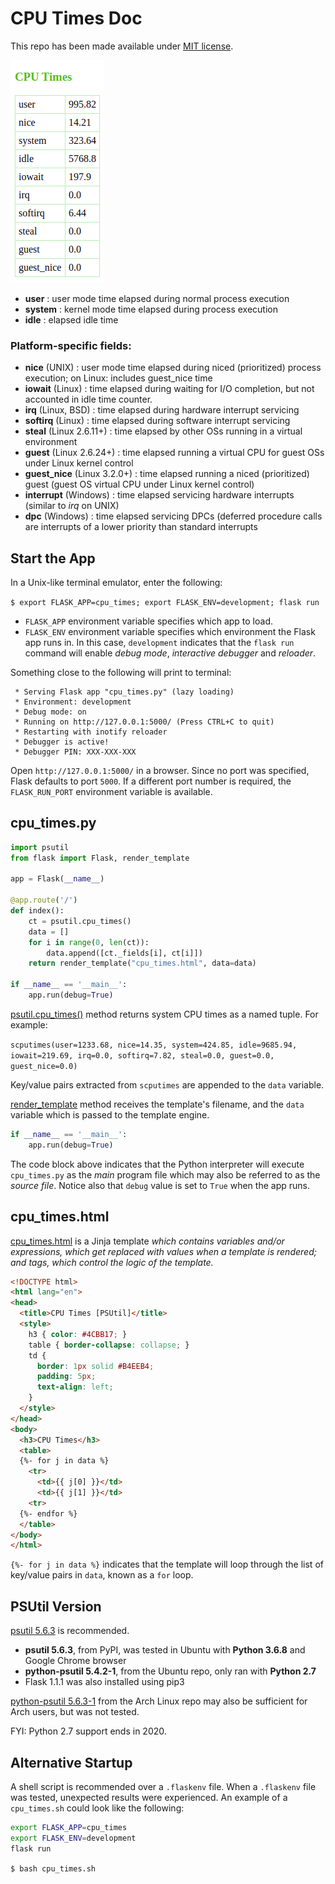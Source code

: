 # CPU Times Doc

This repo has been made available under [MIT license](https://github.com/nick3499/psutil_cpu_times/blob/master/LICENSE).

![screen capture](screen_capture.png)

- **user** : user mode time elapsed during normal process execution
- **system** : kernel mode time elapsed during process execution
- **idle** : elapsed idle time

### Platform-specific fields:

- **nice** (UNIX) : user mode time elapsed during niced (prioritized) process execution; on Linux: includes guest_nice time
- **iowait** (Linux) : time elapsed during waiting for I/O completion, but not accounted in idle time counter.
- **irq** (Linux, BSD) : time elapsed during hardware interrupt servicing
- **softirq** (Linux) : time elapsed during software interrupt servicing
- **steal** (Linux 2.6.11+) : time elapsed by other OSs running in a virtual environment
- **guest** (Linux 2.6.24+) : time elapsed running a virtual CPU for guest OSs under Linux kernel control
- **guest_nice** (Linux 3.2.0+) : time elapsed running a niced (prioritized) guest (guest OS virtual CPU under Linux kernel control)
- **interrupt** (Windows) : time elapsed servicing hardware interrupts (similar to _irq_ on UNIX)
- **dpc** (Windows) : time elapsed servicing DPCs (deferred procedure calls are interrupts of a lower priority than standard interrupts

## Start the App

In a Unix-like terminal emulator, enter the following:

`$ export FLASK_APP=cpu_times; export FLASK_ENV=development; flask run`

- `FLASK_APP` environment variable specifies which app to load.
- `FLASK_ENV` environment variable specifies which environment the Flask app runs in. In this case, `development` indicates that the `flask run` command will enable _debug mode_, _interactive debugger_ and _reloader_.

Something close to the following will print to terminal:

```
 * Serving Flask app "cpu_times.py" (lazy loading)
 * Environment: development
 * Debug mode: on
 * Running on http://127.0.0.1:5000/ (Press CTRL+C to quit)
 * Restarting with inotify reloader
 * Debugger is active!
 * Debugger PIN: XXX-XXX-XXX
```

Open `http://127.0.0.1:5000/` in a browser. Since no port was specified, Flask defaults to port `5000`. If a different port number is required, the `FLASK_RUN_PORT` environment variable is available.

## cpu_times.py

```python
import psutil
from flask import Flask, render_template

app = Flask(__name__)

@app.route('/')
def index():
    ct = psutil.cpu_times()
    data = []
    for i in range(0, len(ct)):
        data.append([ct._fields[i], ct[i]])
    return render_template("cpu_times.html", data=data)

if __name__ == '__main__':
    app.run(debug=True)
```

[psutil.cpu_times()](https://psutil.readthedocs.io/en/latest/#psutil.cpu_times) method returns system CPU times as a named tuple. For example:

`scputimes(user=1233.68, nice=14.35, system=424.85, idle=9685.94, iowait=219.69, irq=0.0, softirq=7.82, steal=0.0, guest=0.0, guest_nice=0.0)`

Key/value pairs extracted from `scputimes` are appended to the `data` variable.

[render_template](https://flask.palletsprojects.com/en/1.1.x/api/#flask.render_template) method receives the template's filename, and the `data` variable which is passed to the template engine.

```python
if __name__ == '__main__':
    app.run(debug=True)
```

The code block above indicates that the Python interpreter will execute `cpu_times.py` as the _main_ program file which may also be referred to as the _source file_. Notice also that `debug` value is set to `True` when the app runs.

## cpu_times.html

[cpu_times.html](https://jinja.palletsprojects.com/en/2.10.x/templates/) is a Jinja template _which contains variables and/or expressions, which get replaced with values when a template is rendered; and tags, which control the logic of the template._

```html
<!DOCTYPE html>
<html lang="en">
<head>
  <title>CPU Times [PSUtil]</title>
  <style>
    h3 { color: #4CBB17; }
    table { border-collapse: collapse; }
    td {
      border: 1px solid #B4EEB4;
      padding: 5px;
      text-align: left;
    }
  </style>
</head>
<body>
  <h3>CPU Times</h3>
  <table>
  {%- for j in data %}
    <tr>
      <td>{{ j[0] }}</td>
      <td>{{ j[1] }}</td>
    <tr>
  {%- endfor %}
  </table>
</body>
</html>
```

`{%- for j in data %}` indicates that the template will loop through the list of key/value pairs in `data`, known as a `for` loop.

## PSUtil Version

[psutil 5.6.3](https://pypi.org/project/psutil/) is recommended.

- **psutil 5.6.3**, from PyPI, was tested in Ubuntu with **Python 3.6.8** and Google Chrome browser
- **python-psutil 5.4.2-1**, from the Ubuntu repo, only ran with **Python 2.7**
- Flask 1.1.1 was also installed using pip3

[python-psutil 5.6.3-1](https://www.archlinux.org/packages/community/x86_64/python-psutil/) from the Arch Linux repo may also be sufficient for Arch users, but was not tested.

FYI: Python 2.7 support ends in 2020.

## Alternative Startup

A shell script is recommended over a `.flaskenv` file. When a `.flaskenv` file was tested, unexpected results were experienced. An example of a `cpu_times.sh` could look like the following:

```sh
export FLASK_APP=cpu_times
export FLASK_ENV=development
flask run
```

`$ bash cpu_times.sh`
